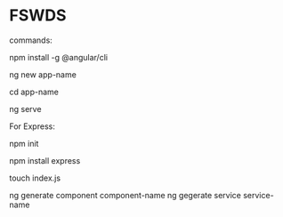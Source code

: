 # FSWDS
commands:

npm install -g @angular/cli

ng new app-name

cd app-name

ng serve

For Express:

npm init

npm install express

touch index.js

ng generate component component-name
ng gegerate service service-name
